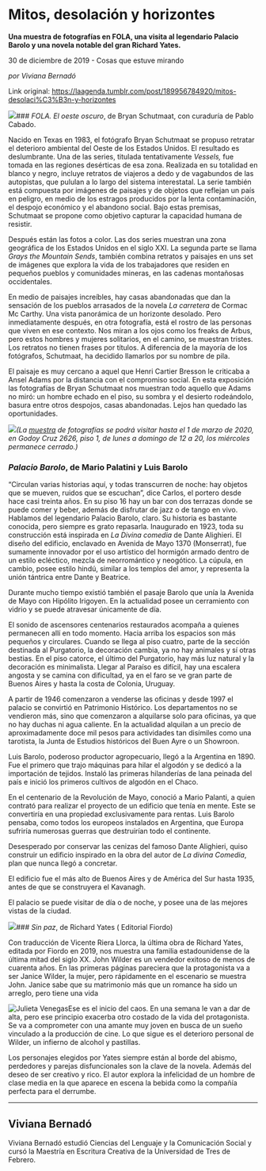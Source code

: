 # Mitos, desolación y horizontes

**Una muestra de fotografías en FOLA, una visita al legendario Palacio Barolo y una novela notable del gran Richard Yates.**

30 de diciembre de 2019 - Cosas que estuve mirando

_por Viviana Bernadó_

Link original: https://laagenda.tumblr.com/post/189956784920/mitos-desolaci%C3%B3n-y-horizontes

![](https://64.media.tumblr.com/2f51a591e9928e2e29db05a92d587d4c/499b088f2cb09e55-aa/s500x750/a2b6ebe6f426391ce3bbb68d08387ea8215d5c4f.png)### *FOLA. El oeste oscuro*, de Bryan Schutmaat, con curaduría de Pablo Cabado.

  

Nacido en Texas en 1983, el fotógrafo Bryan Schutmaat se propuso retratar el deterioro ambiental del Oeste de los Estados Unidos. El resultado es deslumbrante. Una de las series, titulada tentativamente *Vessels,* fue tomada en las regiones desérticas de esa zona. Realizada en su totalidad en blanco y negro, incluye retratos de viajeros a dedo y de vagabundos de las autopistas, que pululan a lo largo del sistema interestatal. La serie también está compuesta por imágenes de paisajes y de objetos que reflejan un país en peligro, en medio de los estragos producidos por la lenta contaminación, el despojo económico y el abandono social. Bajo estas premisas, Schutmaat se propone como objetivo capturar la capacidad humana de resistir. 

Después están las fotos a color. Las dos series muestran una zona geográfica de los Estados Unidos en el siglo XXI. La segunda parte se llama *Grays the Mountain Sends*, también combina retratos y paisajes en uns set de imágenes que explora la vida de los trabajadores que residen en pequeños pueblos y comunidades mineras, en las cadenas montañosas occidentales.

En medio de paisajes increíbles, hay casas abandonadas que dan la sensación de los pueblos arrasados de la novela *La carretera* de Cormac Mc Carthy. Una vista panorámica de un horizonte desolado. Pero inmediatamente después, en otra fotografía, está el rostro de las personas que viven en ese contexto. Nos miran a los ojos como los freaks de  Arbus, pero estos hombres y mujeres solitarios, en el camino, se muestran tristes. Los retratos no tienen frases por títulos. A diferencia de la mayoría de los fotógrafos, Schutmaat, ha decidido llamarlos por su nombre de pila. 

El paisaje es muy cercano a aquel que Henri Cartier Bresson le criticaba a Ansel Adams por la distancia con el compromiso social. En esta exposición  las fotografías de Bryan Schutmaat nos muestran todo aquello que Adams no miró: un hombre echado en el piso, su sombra y el desierto  rodeándolo, basura entre otros despojos, casas abandonadas. Lejos han quedado las oportunidades. 

![](https://64.media.tumblr.com/fa9d59669f351e30f99d7525a9881f3b/499b088f2cb09e55-60/s500x750/45156e49e17938a9ea1af2e4c72ee32bf962aeee.jpg)*(La [muestra](https://fola.com.ar/portfolio-item/bryan-schutmaat/%0A) de fotografías se podrá visitar hasta el 1 de marzo de 2020, en Godoy Cruz 2626, piso 1, de lunes a domingo de 12 a 20, los miércoles permanece cerrado.)*

### *Palacio Barolo*, de Mario Palatini y Luis Barolo

“Circulan varias historias aquí, y todas transcurren de noche: hay objetos que se mueven, ruidos que se escuchan”, dice Carlos, el portero desde hace casi treinta años. En su piso 16 hay un bar con dos terrazas donde se puede comer y beber, además de disfrutar de jazz o de tango en vivo. Hablamos del legendario Palacio Barolo, claro. Su historia es bastante conocida, pero siempre es grato repasarla. Inaugurado en 1923, toda su construcción está inspirada en *La Divina comedia* de Dante Alighieri. El diseño del edificio, enclavado en Avenida de Mayo 1370 (Monserrat), fue sumamente innovador por el uso artístico del hormigón armado dentro de un estilo ecléctico, mezcla de neorromántico y neogótico. La cúpula, en cambio, posee estilo hindú, similar a los templos del amor, y representa la unión tántrica entre Dante y Beatrice.

Durante mucho tiempo existió también el pasaje Barolo que unía la Avenida de Mayo con Hipólito Irigoyen. En la actualidad posee un cerramiento con vidrio y se puede atravesar únicamente de día.  

El sonido de ascensores centenarios restaurados acompaña a quienes permanecen allí en todo momento. Hacia arriba los espacios son más pequeños y circulares. Cuando se llega al piso cuatro, parte de la sección destinada al Purgatorio, la decoración cambia, ya no hay animales y sí otras bestias. En el piso catorce, el último del Purgatorio, hay más luz natural y la decoración es minimalista. Llegar al Paraíso es difícil, hay una escalera angosta y se camina con dificultad, ya en el faro se ve gran parte de Buenos Aires y hasta la costa de Colonia, Uruguay.   

A partir de 1946 comenzaron a venderse las oficinas y desde 1997 el palacio se convirtió en Patrimonio Histórico. Los departamentos no se vendieron más, sino que comenzaron a alquilarse solo para oficinas, ya que no hay duchas ni agua caliente. En la actualidad alquilan a un precio de aproximadamente doce mil pesos para actividades tan disímiles como una tarotista, la Junta de Estudios históricos del Buen Ayre o un Showroon. 

Luis Barolo, poderoso productor agropecuario, llegó a la Argentina en 1890. Fue el primero que trajo máquinas para hilar el algodón y se dedicó a la importación de tejidos. Instaló las primeras hilanderías de lana peinada del país e inició los primeros cultivos de algodón en el Chaco.

En el centenario de la Revolución de Mayo, conoció a Mario Palanti, a quien contrató para realizar el proyecto de un edificio que tenía en mente. Este se convertiría en una propiedad exclusivamente para rentas. Luis Barolo pensaba, como todos los europeos instalados en Argentina, que Europa sufriría numerosas guerras que destruirían todo el continente.

Desesperado por conservar las cenizas del famoso Dante Alighieri, quiso construir un edificio inspirado en la obra del autor de *La divina Comedia*, plan que nunca llegó a concretar.

El edificio fue el más alto de Buenos Aires y de América del Sur hasta 1935, antes de que se construyera el Kavanagh. 

El palacio se puede visitar de día o de noche, y posee una de las mejores vistas de la ciudad. 

![](https://64.media.tumblr.com/18b6ceec4517e6d991abdb528b76a3f9/499b088f2cb09e55-97/s500x750/c02c9470507d60965cda4eb9ecd03fed59fbcec9.jpg)### *Sin paz*, de Richard Yates ( Editorial Fiordo)

Con traducción de Vicente Riera Llorca, la última obra de Richard Yates, editada por Fiordo en 2019, nos muestra una familia estadounidense de la última mitad del siglo XX. John Wilder es un vendedor exitoso de menos de cuarenta años. En las primeras páginas pareciera que la protagonista va a ser Janice Wilder, la mujer, pero rápidamente en el escenario se muestra John. Janice sabe que su matrimonio más que un romance ha sido un arreglo, pero tiene una vida 

![Julieta Venegas](https://64.media.tumblr.com/054624d73b1b00aee464c3f852960992/499b088f2cb09e55-78/s250x400/e5c9bc0be519a2aba04d5feb2c90902863f87b08.jpg)Ese es el inicio del caos. En una semana le van a dar de alta, pero ese principio exacerba otro costado de la vida del protagonista. Se va a comprometer con una amante muy joven en busca de un sueño vinculado a la producción de cine. Lo que sigue es el deterioro personal de Wilder, un infierno de alcohol y pastillas. 

Los personajes elegidos por Yates siempre están al borde del abismo, perdedores y parejas disfuncionales son la clave de la novela. Además del deseo de ser creativo y rico. El autor explora la infelicidad de un hombre de clase media en la que aparece en escena la bebida como la compañía perfecta para el derrumbe.    



---

Viviana Bernadó
---------------

 Viviana Bernadó estudió Ciencias del Lenguaje y la Comunicación Social y cursó la Maestría en Escritura Creativa de la Universidad de Tres de Febrero.

